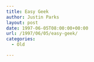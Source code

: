 ```yaml
---
title: Easy Geek
author: Justin Parks
layout: post
date: 1997-06-05T08:00:00+00:00
url: /1997/06/05/easy-geek/
categories:
  - Old

---
```


